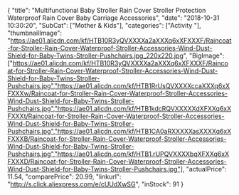 {
	"title": "Multifunctional Baby Stroller Rain Cover Stroller Protection Waterproof Rain Cover Baby Carriage Accessories",
	"date": "2018-10-31 10:30:20",
	"SubCat": ["Mother & Kids"],
	"categories": ["Activity "],
	"thumbnailImage": "https://ae01.alicdn.com/kf/HTB10R3yQVXXXXa2aXXXq6xXFXXXF/Raincoat-for-Stroller-Rain-Cover-Waterproof-Stroller-Accessories-Wind-Dust-Shield-for-Baby-Twins-Stroller-Pushchairs.jpg_220x220.jpg",
	"BigImage": ["https://ae01.alicdn.com/kf/HTB10R3yQVXXXXa2aXXXq6xXFXXXF/Raincoat-for-Stroller-Rain-Cover-Waterproof-Stroller-Accessories-Wind-Dust-Shield-for-Baby-Twins-Stroller-Pushchairs.jpg","https://ae01.alicdn.com/kf/HTB1RrUsQVXXXXccaXXXq6xXFXXXw/Raincoat-for-Stroller-Rain-Cover-Waterproof-Stroller-Accessories-Wind-Dust-Shield-for-Baby-Twins-Stroller-Pushchairs.jpg","https://ae01.alicdn.com/kf/HTB1kdcRQVXXXXXdXFXXq6xXFXXXt/Raincoat-for-Stroller-Rain-Cover-Waterproof-Stroller-Accessories-Wind-Dust-Shield-for-Baby-Twins-Stroller-Pushchairs.jpg","https://ae01.alicdn.com/kf/HTB1CA0aRXXXXXasXXXXq6xXFXXXB/Raincoat-for-Stroller-Rain-Cover-Waterproof-Stroller-Accessories-Wind-Dust-Shield-for-Baby-Twins-Stroller-Pushchairs.jpg","https://ae01.alicdn.com/kf/HTB1.rUPQVXXXXbqXFXXq6xXFXXXD/Raincoat-for-Stroller-Rain-Cover-Waterproof-Stroller-Accessories-Wind-Dust-Shield-for-Baby-Twins-Stroller-Pushchairs.jpg"],
	"actualPrice": 11.54,
	"comparePrice": 20.99,
	"linkurl": "http://s.click.aliexpress.com/e/cUUdXwSG",
	"inStock": 91
}
